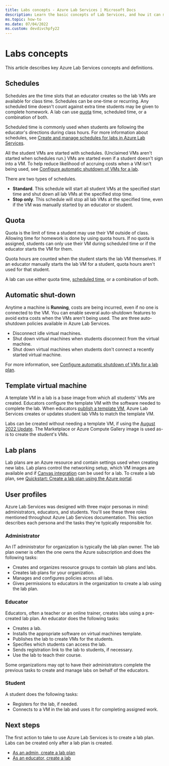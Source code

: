```yaml
---
title: Labs concepts - Azure Lab Services | Microsoft Docs
description: Learn the basic concepts of Lab Services, and how it can make it easy to create and manage labs. 
ms.topic: how-to
ms.date: 07/04/2022
ms.custom: devdivchpfy22
---
```


# Labs concepts

This article describes key Azure Lab Services concepts and definitions.

## Schedules

Schedules are the time slots that an educator creates so the lab VMs are available for class time.  Schedules can be one-time or recurring.  Any scheduled time doesn't count against extra time students may be given to complete homework. A lab can use [quota](#quota) time, scheduled time, or a combination of both.

Scheduled time is commonly used when students are following the educator's directions during class hours. For more information about schedules, see [Create and manage schedules for labs in Azure Lab Services](how-to-create-schedules.md).

All the student VMs are started with schedules.  (Unclaimed VMs aren't started when schedules run.)  VMs are started even if a student doesn't sign into a VM.  To help reduce likelihood of accruing costs when a VM isn't being used, see [Configure automatic shutdown of VMs for a lab](how-to-enable-shutdown-disconnect.md).

There are two types of schedules.

- **Standard**.  This schedule will start all student VMs at the specified start time and shut down all lab VMs at the specified stop time.
- **Stop only**.  This schedule will stop all lab VMs at the specified time, even if the VM was manually started by an educator or student.

## Quota

Quota is the limit of time a student may use their VM outside of class.  Allowing time for homework is done by using quota hours.  If no quota is assigned, students can only use their VM during scheduled time or if the educator starts the VM for them.  

Quota hours are counted when the student starts the lab VM themselves.  If an educator manually starts the lab VM for a student, quota hours aren't used for that student.

A lab can use either quota time, [scheduled time](#schedules), or a combination of both.

## Automatic shut-down

Anytime a machine is **Running**, costs are being incurred, even if no one is connected to the VM.  You can enable several auto-shutdown features to avoid extra costs when the VMs aren't being used.  The are three auto-shutdown policies available in Azure Lab Services.

- Disconnect idle virtual machines.
- Shut down virtual machines when students disconnect from the virtual machine.
- Shut down virtual machines when students don't connect a recently started virtual machine.

For more information, see [Configure automatic shutdown of VMs for a lab plan](how-to-configure-auto-shutdown-lab-plans.md).

## Template virtual machine

A template VM in a lab is a base image from which all students' VMs are created. Educators configure the template VM with the software needed to complete the lab. When educators [publish a template VM](tutorial-setup-lab.md#publish-a-lab), Azure Lab Services creates or updates student lab VMs to match the template VM.

Labs can be created without needing a template VM, if using the [August 2022 Update](lab-services-whats-new.md).  The Marketplace or Azure Compute Gallery image is used as-is to create the student's VMs.

## Lab plans

Lab plans are an Azure resource and contain settings used when creating new labs.  Lab plans control the networking setup, which VM images are available and if [Canvas integration](lab-services-within-canvas-overview.md) can be used for a lab.  To create a lab plan, see [Quickstart: Create a lab plan using the Azure portal](quick-create-lab-plan-portal.md).

## User profiles

Azure Lab Services was designed with three major personas in mind: administrators, educators, and students.  You'll see these three roles mentioned throughout Azure Lab Services documentation.  This section describes each persona and the tasks they're typically responsible for.

### Administrator

An IT administrator for organization is typically the lab plan owner.  The lab plan owner is often the one owns the Azure subscription and does the following tasks:

- Creates and organizes resource groups to contain lab plans and labs.
- Creates lab plans for your organization.
- Manages and configures policies across all labs.
- Gives permissions to educators in the organization to create a lab using the lab plan.

### Educator

Educators, often a teacher or an online trainer, creates labs using a pre-created lab plan. An educator does the following tasks:

- Creates a lab.
- Installs the appropriate software on virtual machines template.
- Publishes the lab to create VMs for the students.
- Specifies which students can access the lab.
- Sends registration link to the lab to students, if necessary.
- Use the lab to teach their course.

Some organizations may opt to have their administrators complete the previous tasks to create and manage labs on behalf of the educators.

### Student

A student does the following tasks:

- Registers for the lab, if needed.
- Connects to a VM in the lab and uses it for completing assigned work.

## Next steps

The first action to take to use Azure Lab Services is to create a lab plan.  Labs can be created only after a lab plan is created.

- [As an admin, create a lab plan](tutorial-setup-lab-plan.md)
- [As an educator, create a lab](tutorial-setup-lab.md)
